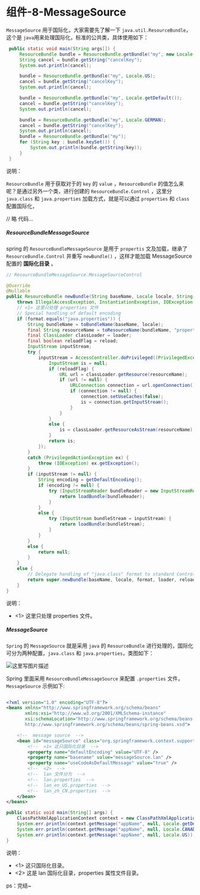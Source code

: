 # 组件-8-MessageSource

`MessageSource` 用于国际化，大家需要先了解一下 `java.util.ResourceBundle`，这个是 `java`用来处理国际化，标准的公共类，具体使用如下：

```java
 public static void main(String args[]) {
     ResourceBundle bundle = ResourceBundle.getBundle("my", new Locale("zh", "CN"));
     String cancel = bundle.getString("cancelKey");
     System.out.println(cancel);

     bundle = ResourceBundle.getBundle("my", Locale.US);
     cancel = bundle.getString("cancelKey");
     System.out.println(cancel);

     bundle = ResourceBundle.getBundle("my", Locale.getDefault());
     cancel = bundle.getString("cancelKey");
     System.out.println(cancel);

     bundle = ResourceBundle.getBundle("my", Locale.GERMAN);
     cancel = bundle.getString("cancelKey");
     System.out.println(cancel);
     bundle = ResourceBundle.getBundle("my");
     for (String key : bundle.keySet()) {
         System.out.println(bundle.getString(key));
     }
 }
```

说明：

`ResourceBundle` 用于获取对于的 `key` 的 `value` ，`ResourceBundle` 的值怎么来呢？是通过另外一个类，进行创建的 `ResourceBundle.Control` ，这里分 `java.class` 和 `java.properties` 加载方式，就是可以通过 `properties` 和 `class` 配置国际化，

// 略 代码...

##### ResourceBundleMessageSource

spring 的 `ResourceBundleMessageSource` 是用于 `propertis` 文及加载，继承了 `ResourceBundle.Control` 并重写 `newBundle()` ，这样才能加载 MessageSource 配置的 **国际化目录** 。

```java
// ResourceBundleMessageSource.MessageSourceControl

@Override
@Nullable
public ResourceBundle newBundle(String baseName, Locale locale, String format, ClassLoader loader, boolean reload)
    throws IllegalAccessException, InstantiationException, IOException {
    // <1> 这里只处理 properties 文件
    // Special handling of default encoding
    if (format.equals("java.properties")) {
        String bundleName = toBundleName(baseName, locale);
        final String resourceName = toResourceName(bundleName, "properties");
        final ClassLoader classLoader = loader;
        final boolean reloadFlag = reload;
        InputStream inputStream;
        try {
            inputStream = AccessController.doPrivileged((PrivilegedExceptionAction<InputStream>) () -> {
                InputStream is = null;
                if (reloadFlag) {
                    URL url = classLoader.getResource(resourceName);
                    if (url != null) {
                        URLConnection connection = url.openConnection();
                        if (connection != null) {
                            connection.setUseCaches(false);
                            is = connection.getInputStream();
                        }
                    }
                }
                else {
                    is = classLoader.getResourceAsStream(resourceName);
                }
                return is;
            });
        }
        catch (PrivilegedActionException ex) {
            throw (IOException) ex.getException();
        }
        if (inputStream != null) {
            String encoding = getDefaultEncoding();
            if (encoding != null) {
                try (InputStreamReader bundleReader = new InputStreamReader(inputStream, encoding)) {
                    return loadBundle(bundleReader);
                }
            }
            else {
                try (InputStream bundleStream = inputStream) {
                    return loadBundle(bundleStream);
                }
            }
        }
        else {
            return null;
        }
    }
    else {
        // Delegate handling of "java.class" format to standard Control
        return super.newBundle(baseName, locale, format, loader, reload);
    }
}
```

说明：

- <1> 这里只处理 properties 文件。

##### MessageSource

`Spring` 的 `MessageSource` 就是采用 `java` 的 `ResourceBundle` 进行处理的，国际化可分为两种配置，`java.class` 和 `java.properties`，类图如下：

![这里写图片描述](https://img-blog.csdn.net/20180114213555035?watermark/2/text/aHR0cDovL2Jsb2cuY3Nkbi5uZXQvbXVwZW5nZmVpNjY4OA==/font/5a6L5L2T/fontsize/400/fill/I0JBQkFCMA==/dissolve/70/gravity/SouthEast)

Spring 里面采用 `ResourceBundleMessageSource` 来配置 `.properties` 文件， `MessageSource` 示例如下:

```XML

<?xml version="1.0" encoding="UTF-8"?>
<beans xmlns="http://www.springframework.org/schema/beans"
	   xmlns:xsi="http://www.w3.org/2001/XMLSchema-instance"
	   xsi:schemaLocation="http://www.springframework.org/schema/beans
       http://www.springframework.org/schema/beans/spring-beans.xsd">

	<!--  message source  -->
	<bean id="messageSource" class="org.springframework.context.support.ResourceBundleMessageSource">
        <!--  <1> 这只国际化目录  -->
		<property name="defaultEncoding" value="UTF-8" />
        <property name="basename" value="messageSource.lan" />
		<property name="useCodeAsDefaultMessage" value="true" />
        <!--  <2>  -->
        <!--  lan 文件分为  -->
        <!--  lan.properties  -->
        <!--  lan_en_US.properties  -->
        <!--  lan_zh_CN.properties  -->
	</bean>
</beans>
```

```java
public static void main(String[] args) {
    ClassPathXmlApplicationContext context = new ClassPathXmlApplicationContext("messageSource/message-source.xml");
    System.err.println(context.getMessage("appName", null, Locale.getDefault()));
    System.err.println(context.getMessage("appName", null, Locale.CANADA));
    System.err.println(context.getMessage("appName", null, Locale.US));
}
```

说明：

- <1> 这只国际化目录。
- <2> 这是 lan 国际化目录，properties 属性文件目录。

ps：完结~
